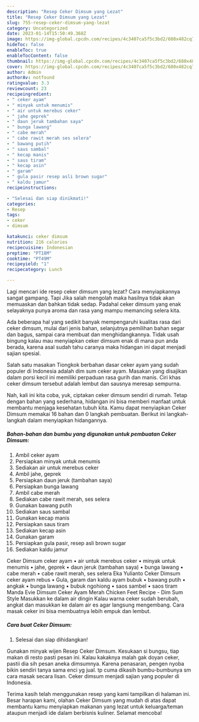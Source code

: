 ```yaml
---
description: "Resep Ceker Dimsum yang Lezat"
title: "Resep Ceker Dimsum yang Lezat"
slug: 755-resep-ceker-dimsum-yang-lezat
category: Uncategorized
date: 2023-01-14T15:50:49.368Z
image: https://img-global.cpcdn.com/recipes/4c3407ca5f5c3bd2/680x482cq70/ceker-dimsum-foto-resep-utama.jpg
hideToc: false
enableToc: true
enableTocContent: false
thumbnail: https://img-global.cpcdn.com/recipes/4c3407ca5f5c3bd2/680x482cq70/ceker-dimsum-foto-resep-utama.jpg
cover: https://img-global.cpcdn.com/recipes/4c3407ca5f5c3bd2/680x482cq70/ceker-dimsum-foto-resep-utama.jpg
author: Admin
authorAv: notfound
ratingvalue: 3.3
reviewcount: 23
recipeingredient:
- " ceker ayam"
- " minyak untuk menumis"
- " air untuk merebus ceker"
- " jahe geprek"
- " daun jeruk tambahan saya"
- " bunga lawang"
- " cabe merah"
- " cabe rawit merah ses selera"
- " bawang putih"
- " saus sambal"
- " kecap manis"
- " saus tiram"
- " kecap asin"
- " garam"
- " gula pasir resep asli brown sugar"
- " kaldu jamur"
recipeinstructions:

- "Selesai dan siap dinikmati!"
categories:
- Resep
tags:
- ceker
- dimsum

katakunci: ceker dimsum 
nutrition: 216 calories
recipecuisine: Indonesian
preptime: "PT18M"
cooktime: "PT49M"
recipeyield: "1"
recipecategory: Lunch

---
```



Lagi mencari ide resep ceker dimsum yang lezat? Cara menyiapkannya sangat gampang. Tapi Jika salah mengolah maka hasilnya tidak akan memuaskan dan bahkan tidak sedap. Padahal ceker dimsum yang enak selayaknya punya aroma dan rasa yang mampu memancing selera kita.


Ada beberapa hal yang sedikit banyak mempengaruhi kualitas rasa dari ceker dimsum, mulai dari jenis bahan, selanjutnya pemilihan bahan segar dan bagus, sampai cara membuat dan menghidangkannya. Tidak usah bingung kalau mau menyiapkan ceker dimsum enak di mana pun anda berada, karena asal sudah tahu caranya maka hidangan ini dapat menjadi sajian spesial.

Salah satu masakan Tiongkok berbahan dasar ceker ayam yang sudah populer di Indonesia adalah dim sum ceker ayam. Masakan yang disajikan dalam porsi kecil ini memiliki perpaduan rasa gurih dan manis. Ciri khas ceker dimsum tersebut adalah lembut dan sausnya meresap sempurna.


Nah, kali ini kita coba, yuk, ciptakan ceker dimsum sendiri di rumah. Tetap dengan bahan yang sederhana, hidangan ini bisa memberi manfaat untuk membantu menjaga kesehatan tubuh kita. Kamu dapat menyiapkan Ceker Dimsum memakai 16 bahan dan 0 langkah pembuatan. Berikut ini langkah-langkah dalam menyiapkan hidangannya.

<!--inarticleads1-->

##### Bahan-bahan dan bumbu yang digunakan untuk pembuatan Ceker Dimsum:

1. Ambil  ceker ayam
1. Persiapkan  minyak untuk menumis
1. Sediakan  air untuk merebus ceker
1. Ambil  jahe, geprek
1. Persiapkan  daun jeruk (tambahan saya)
1. Persiapkan  bunga lawang
1. Ambil  cabe merah
1. Sediakan  cabe rawit merah, ses selera
1. Gunakan  bawang putih
1. Sediakan  saus sambal
1. Gunakan  kecap manis
1. Persiapkan  saus tiram
1. Sediakan  kecap asin
1. Gunakan  garam
1. Persiapkan  gula pasir, resep asli brown sugar
1. Sediakan  kaldu jamur


Ceker Dimsum ceker ayam • air untuk merebus ceker • minyak untuk menumis • jahe, geprek • daun jeruk (tambahan saya) • bunga lawang • cabe merah • cabe rawit merah, ses selera Eka Yulianto Ceker Dimsum ceker ayam rebus • Gula, garam dan kaldu ayam bubuk • bawang putih • angkak • bunga lawang • bubuk ngohiong • saos sambel • saos tiram Manda Evie Dimsum Ceker Ayam Merah Chicken Feet Recipe - Dim Sum Style Masukkan ke dalam air dingin Kalau warna ceker sudah berubah, angkat dan masukkan ke dalam air es agar langsung mengembang. Cara masak ceker ini bisa membuatnya lebih empuk dan lembut. 

<!--inarticleads2-->

##### Cara buat Ceker Dimsum:


1. Selesai dan siap dihidangkan!

Gunakan minyak wijen Resep Ceker Dimsum. Kesukaan si bungsu, tiap makan di resto pasti pesan ini. Kalau kakaknya malah gak doyan ceker, pastii dia sih pesan aneka dimsumnya. Karena penasaran, pengen nyoba bikin sendiri tanya sama enci yg jual. tp cuma dikasih bumbu-bumbunya sm cara masak secara lisan. Ceker dimsum menjadi sajian yang populer di Indonesia. 

Terima kasih telah menggunakan resep yang kami tampilkan di halaman ini. Besar harapan kami, olahan Ceker Dimsum yang mudah di atas dapat membantu kamu menyiapkan makanan yang lezat untuk keluarga/teman ataupun menjadi ide dalam berbisnis kuliner. Selamat mencoba!
